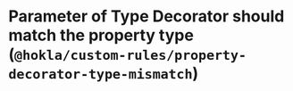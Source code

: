 # Parameter of Type Decorator should match the property type (`@hokla/custom-rules/property-decorator-type-mismatch`)

<!-- end auto-generated rule header -->
